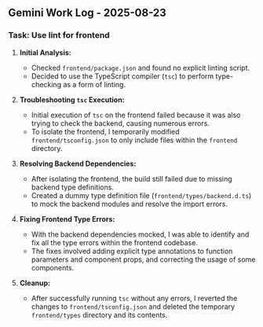 ## Gemini Work Log - 2025-08-23

### Task: Use lint for frontend

1.  **Initial Analysis:**
    *   Checked `frontend/package.json` and found no explicit linting script.
    *   Decided to use the TypeScript compiler (`tsc`) to perform type-checking as a form of linting.

2.  **Troubleshooting `tsc` Execution:**
    *   Initial execution of `tsc` on the frontend failed because it was also trying to check the backend, causing numerous errors.
    *   To isolate the frontend, I temporarily modified `frontend/tsconfig.json` to only include files within the `frontend` directory.

3.  **Resolving Backend Dependencies:**
    *   After isolating the frontend, the build still failed due to missing backend type definitions.
    *   Created a dummy type definition file (`frontend/types/backend.d.ts`) to mock the backend modules and resolve the import errors.

4.  **Fixing Frontend Type Errors:**
    *   With the backend dependencies mocked, I was able to identify and fix all the type errors within the frontend codebase.
    *   The fixes involved adding explicit type annotations to function parameters and component props, and correcting the usage of some components.

5.  **Cleanup:**
    *   After successfully running `tsc` without any errors, I reverted the changes to `frontend/tsconfig.json` and deleted the temporary `frontend/types` directory and its contents.
